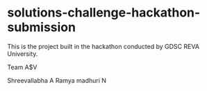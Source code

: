 # solutions-challenge-hackathon-submission

This is the project built in the hackathon conducted by GDSC REVA University.

Team A$V

Shreevallabha A
Ramya madhuri N
